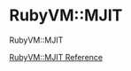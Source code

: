# RubyVM::MJIT

RubyVM::MJIT


[RubyVM::MJIT Reference](https://ruby-doc.org/core-2.6/RubyVM/MJIT.html)
